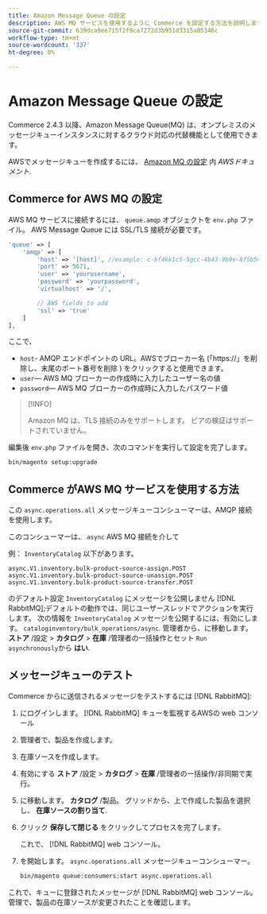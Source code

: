 ```yaml
---
title: Amazon Message Queue の設定
description: AWS MQ サービスを使用するように Commerce を設定する方法を説明します。
source-git-commit: 639dca9ee715f2f9ca7272d3b951d3315a85346c
workflow-type: tm+mt
source-wordcount: '337'
ht-degree: 0%

---
```



# Amazon Message Queue の設定

Commerce 2.4.3 以降、Amazon Message Queue(MQ) は、オンプレミスのメッセージキューインスタンスに対するクラウド対応の代替機能として使用できます。

AWSでメッセージキューを作成するには、 [Amazon MQ の設定](https://docs.aws.amazon.com/amazon-mq/latest/developer-guide/amazon-mq-setting-up.html) 内 _AWSドキュメント_.

## Commerce for AWS MQ の設定

AWS MQ サービスに接続するには、 `queue.amqp` オブジェクトを `env.php` ファイル。
AWS Message Queue には SSL/TLS 接続が必要です。

```php
'queue' => [
    'amqp' => [
        'host' => '[host]', //example: c-bf4kk1c5-5gcc-4b43-9b9e-8f5b54d234.mq.us-west-3.amazonaws.com
        'port' => 5671,
        'user' => 'yourusername',
        'password' => 'yourpassword',
        'virtualhost' => '/',

        // AWS fields to add
        'ssl' => 'true'
    ]
],
```

ここで、

- `host`- AMQP エンドポイントの URL。AWSでブローカー名 (「https://」を削除し、末尾のポート番号を削除 ) をクリックすると使用できます。
- `user`— AWS MQ ブローカーの作成時に入力したユーザー名の値
- `password`— AWS MQ ブローカーの作成時に入力したパスワード値

>[!INFO]
>
>Amazon MQ は、TLS 接続のみをサポートします。 ピアの検証はサポートされていません。

編集後 `env.php` ファイルを開き、次のコマンドを実行して設定を完了します。

```bash
bin/magento setup:upgrade
```

## Commerce がAWS MQ サービスを使用する方法

この `async.operations.all` メッセージキューコンシューマーは、AMQP 接続を使用します。

このコンシューマーは、 `async` AWS MQ 接続を介して

例： `InventoryCatalog` 以下があります。

```text
async.V1.inventory.bulk-product-source-assign.POST
async.V1.inventory.bulk-product-source-unassign.POST
async.V1.inventory.bulk-product-source-transfer.POST
```

のデフォルト設定 `InventoryCatalog` にメッセージを公開しません [!DNL RabbitMQ];デフォルトの動作では、同じユーザースレッドでアクションを実行します。 次の情報を `InventoryCatalog` メッセージを公開するには、有効にします。 `cataloginventory/bulk_operations/async`. 管理者から、に移動します。 **ストア** /設定 > **カタログ** > **在庫** /管理者の一括操作とセット  `Run asynchronously`から **はい**.

## メッセージキューのテスト

Commerce からに送信されるメッセージをテストするには [!DNL RabbitMQ]:

1. にログインします。 [!DNL RabbitMQ] キューを監視するAWSの web コンソール
1. 管理者で、製品を作成します。
1. 在庫ソースを作成します。
1. 有効にする **ストア** /設定 > **カタログ** > **在庫** /管理者の一括操作/非同期で実行。
1. に移動します。 **カタログ** /製品。 グリッドから、上で作成した製品を選択し、 **在庫ソースの割り当て**.
1. クリック **保存して閉じる** をクリックしてプロセスを完了します。

   これで、 [!DNL RabbitMQ] web コンソール。

1. を開始します。 `async.operations.all` メッセージキューコンシューマー。

   ```bash
   bin/magento queue:consumers:start async.operations.all
   ```

これで、キューに登録されたメッセージが [!DNL RabbitMQ] web コンソール。
管理で、製品の在庫ソースが変更されたことを確認します。
